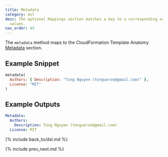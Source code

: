 ```yaml
---
title: Metadata
category: dsl
desc: The optional Mappings section matches a key to a corresponding set of named
  values.
nav_order: 45
---
```


The `metadata` method maps to the CloudFormation Template Anatomy [Metadata](https://docs.aws.amazon.com/AWSCloudFormation/latest/UserGuide/metadata-section-structure.html) section.

## Example Snippet

```ruby
metadata(
  Authors: { Description: "Tung Nguyen (tongueroo@gmail.com)" },
  License: "MIT"
)
```

## Example Outputs

```yaml
Metadata:
  Authors:
    Description: Tung Nguyen (tongueroo@gmail.com)
  License: MIT
```

{% include back_to/dsl.md %}

{% include prev_next.md %}
